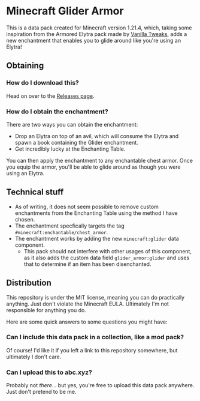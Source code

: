 # Minecraft Glider Armor

This is a data pack created for Minecraft version 1.21.4, which, taking some inspiration from the Armored Elytra pack made by [Vanilla Tweaks](https://vanillatweaks.net/), adds a new enchantment that enables you to glide around like you're using an Elytra!

## Obtaining

### How do I download this?

Head on over to the [Releases page](https://github.com/heatblayze/minecraft-glider-armor/releases).

### How do I obtain the enchantment?

There are two ways you can obtain the enchantment:

-   Drop an Elytra on top of an avil, which will consume the Elytra and spawn a book containing the Glider enchantment.
-   Get incredibly lucky at the Enchanting Table.

You can then apply the enchantment to any enchantable chest armor. Once you equip the armor, you'll be able to glide around as though you were using an Elytra.

## Technical stuff

-   As of writing, it does not seem possible to remove custom enchantments from the Enchanting Table using the method I have chosen.
-   The enchantment specfically targets the tag `#minecraft:enchantable/chest_armor`.
-   The enchantment works by adding the new `minecraft:glider` data component.
    -   This pack should not interfere with other usages of this component, as it also adds the custom data field `glider_armor:glider` and uses that to determine if an item has been disenchanted.

## Distribution

This repository is under the MIT license, meaning you can do practically anything. Just don't violate the Minecraft EULA. Ultimately I'm not responsible for anything you do.

Here are some quick answers to some questions you might have:

### Can I include this data pack in a collection, like a mod pack?

Of course! I'd like it if you left a link to this repository somewhere, but ultimately I don't care.

### Can I upload this to abc.xyz?

Probably not _there_... but yes, you're free to upload this data pack anywhere. Just don't pretend to be me.
